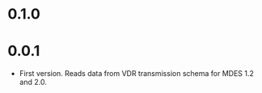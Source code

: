 0.1.0
=====

0.0.1
=====

- First version. Reads data from VDR transmission schema for MDES 1.2
  and 2.0.
